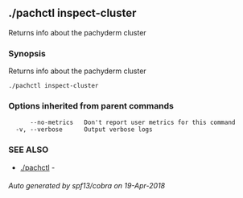 ## ./pachctl inspect-cluster

Returns info about the pachyderm cluster

### Synopsis


Returns info about the pachyderm cluster

```
./pachctl inspect-cluster
```

### Options inherited from parent commands

```
      --no-metrics   Don't report user metrics for this command
  -v, --verbose      Output verbose logs
```

### SEE ALSO
* [./pachctl](./pachctl.md)	 - 

###### Auto generated by spf13/cobra on 19-Apr-2018
